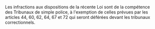 Les infractions aux dispositions de la récente Loi sont
de la compétence des Tribunaux de simple police, à l'exemption de
celles prévues par les articles 44, 60, 62, 64, 67 et 72 qui seront
déférées devant les tribunaux correctionnels.